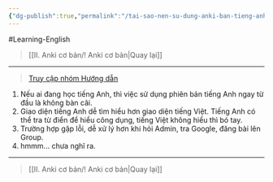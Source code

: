 ```yaml
---
{"dg-publish":true,"permalink":"/tai-sao-nen-su-dung-anki-ban-tieng-anh/","title":"Tại sao nên sử dụng Anki bản tiếng Anh?","noteIcon":""}
---
```


#Learning-English 

> [[II. Anki cơ bản/! Anki cơ bản\|Quay lại]]

___

> [Truy cập nhóm Hướng dẫn](https://www.facebook.com/groups/ankikhoa2/posts/658551322993837/)

1. Nếu ai đang học tiếng Anh, thì việc sử dụng phiên bản tiếng Anh ngay từ đầu là không bàn cãi.
2. Giao diện tiếng Anh dễ tìm hiểu hơn giao diện tiếng Việt. Tiếng Anh có thể tra từ điển để hiểu công dụng, tiếng Việt không hiểu thì bó tay.
3. Trường hợp gặp lỗi, dễ xử lý hơn khi hỏi Admin, tra Google, đăng bài lên Group.
4. hmmm... chưa nghĩ ra.

___

> [[II. Anki cơ bản/! Anki cơ bản\|Quay lại]]